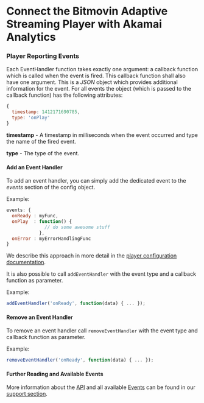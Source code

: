 # Connect the Bitmovin Adaptive Streaming Player with Akamai Analytics


### Player Reporting Events
Each EventHandler function takes exactly one argument: a callback function which is called when the event is fired. This callback function shall also have one argument. This is a _JSON_ object which provides additional information for the event.
For all events the object (which is passed to the callback function) has the following attributes:

```javascript
{
  timestamp: 1412171690785,
  type: 'onPlay'
}
```

**timestamp** -  A timestamp in milliseconds when the event occurred and type the name of the fired event.

**type** - The type of the event.

#### Add an Event Handler
To add an event handler, you can simply add the dedicated event to the _events_ section of the config object.

Example:

```javascript
events: {
  onReady : myFunc,
  onPlay  : function() {
              // do some awesome stuff
            },
  onError : myErrorHandlingFunc
}
```

We describe this approach in more detail in the [player configuration documentation](https://bitmovin.com/player-configuration/).

It is also possible to call ```addEventHandler``` with the event type and a callback function as parameter.

Example:

```javascript
addEventHandler('onReady', function(data) { ... });
```

#### Remove an Event Handler
To remove an event handler call ```removeEventHandler``` with the event type and callback function as parameter.

Example:

```javascript
removeEventHandler('onReady', function(data) { ... });
```

#### Further Reading and Available Events
More information about the <a href="https://bitmovin.com/player-api/" target="_blank">API</a> and all available <a href="https://bitmovin.com/player-api/#Available_Events" target="_blank">Events</a> can be found in our <a href="https://bitmovin.com/support/" target="_blank">support section</a>.

